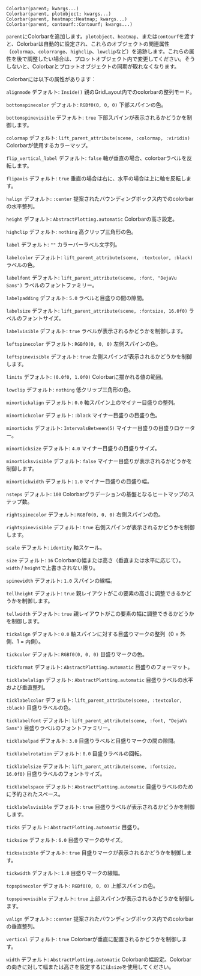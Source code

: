 ```
Colorbar(parent; kwargs...)
Colorbar(parent, plotobject; kwargs...)
Colorbar(parent, heatmap::Heatmap; kwargs...)
Colorbar(parent, contourf::Contourf; kwargs...)
```

`parent`にColorbarを追加します。`plotobject`、`heatmap`、または`contourf`を渡すと、Colorbarは自動的に設定され、これらのオブジェクトの関連属性（`colormap`、`colorrange`、`highclip`、`lowclip`など）を追跡します。これらの属性を後で調整したい場合は、プロットオブジェクト内で変更してください。そうしないと、Colorbarとプロットオブジェクトの同期が取れなくなります。

Colorbarには以下の属性があります：

`alignmode` デフォルト: `Inside()` 親のGridLayout内でのcolorbarの整列モード。

`bottomspinecolor` デフォルト: `RGBf0(0, 0, 0)` 下部スパインの色。

`bottomspinevisible` デフォルト: `true` 下部スパインが表示されるかどうかを制御します。

`colormap` デフォルト: `lift_parent_attribute(scene, :colormap, :viridis)` Colorbarが使用するカラーマップ。

`flip_vertical_label` デフォルト: `false` 軸が垂直の場合、colorbarラベルを反転します。

`flipaxis` デフォルト: `true` 垂直の場合は右に、水平の場合は上に軸を反転します。

`halign` デフォルト: `:center` 提案されたバウンディングボックス内でのcolorbarの水平整列。

`height` デフォルト: `AbstractPlotting.automatic` Colorbarの高さ設定。

`highclip` デフォルト: `nothing` 高クリップ三角形の色。

`label` デフォルト: `""` カラーバーラベル文字列。

`labelcolor` デフォルト: `lift_parent_attribute(scene, :textcolor, :black)` ラベルの色。

`labelfont` デフォルト: `lift_parent_attribute(scene, :font, "DejaVu Sans")` ラベルのフォントファミリー。

`labelpadding` デフォルト: `5.0` ラベルと目盛りの間の隙間。

`labelsize` デフォルト: `lift_parent_attribute(scene, :fontsize, 16.0f0)` ラベルのフォントサイズ。

`labelvisible` デフォルト: `true` ラベルが表示されるかどうかを制御します。

`leftspinecolor` デフォルト: `RGBf0(0, 0, 0)` 左側スパインの色。

`leftspinevisible` デフォルト: `true` 左側スパインが表示されるかどうかを制御します。

`limits` デフォルト: `(0.0f0, 1.0f0)` Colorbarに描かれる値の範囲。

`lowclip` デフォルト: `nothing` 低クリップ三角形の色。

`minortickalign` デフォルト: `0.0` 軸スパイン上のマイナー目盛りの整列。

`minortickcolor` デフォルト: `:black` マイナー目盛りの目盛り色。

`minorticks` デフォルト: `IntervalsBetween(5)` マイナー目盛りの目盛りロケーター。

`minorticksize` デフォルト: `4.0` マイナー目盛りの目盛りサイズ。

`minorticksvisible` デフォルト: `false` マイナー目盛りが表示されるかどうかを制御します。

`minortickwidth` デフォルト: `1.0` マイナー目盛りの目盛り幅。

`nsteps` デフォルト: `100` Colorbarグラデーションの基盤となるヒートマップのステップ数。

`rightspinecolor` デフォルト: `RGBf0(0, 0, 0)` 右側スパインの色。

`rightspinevisible` デフォルト: `true` 右側スパインが表示されるかどうかを制御します。

`scale` デフォルト: `identity` 軸スケール。

`size` デフォルト: `16` Colorbarの幅または高さ（垂直または水平に応じて）。`width` / `height`で上書きされない限り。

`spinewidth` デフォルト: `1.0` スパインの線幅。

`tellheight` デフォルト: `true` 親レイアウトがこの要素の高さに調整できるかどうかを制御します。

`tellwidth` デフォルト: `true` 親レイアウトがこの要素の幅に調整できるかどうかを制御します。

`tickalign` デフォルト: `0.0` 軸スパインに対する目盛りマークの整列（0 = 外側、1 = 内側）。

`tickcolor` デフォルト: `RGBf0(0, 0, 0)` 目盛りマークの色。

`tickformat` デフォルト: `AbstractPlotting.automatic` 目盛りのフォーマット。

`ticklabelalign` デフォルト: `AbstractPlotting.automatic` 目盛りラベルの水平および垂直整列。

`ticklabelcolor` デフォルト: `lift_parent_attribute(scene, :textcolor, :black)` 目盛りラベルの色。

`ticklabelfont` デフォルト: `lift_parent_attribute(scene, :font, "DejaVu Sans")` 目盛りラベルのフォントファミリー。

`ticklabelpad` デフォルト: `3.0` 目盛りラベルと目盛りマークの間の隙間。

`ticklabelrotation` デフォルト: `0.0` 目盛りラベルの回転。

`ticklabelsize` デフォルト: `lift_parent_attribute(scene, :fontsize, 16.0f0)` 目盛りラベルのフォントサイズ。

`ticklabelspace` デフォルト: `AbstractPlotting.automatic` 目盛りラベルのために予約されたスペース。

`ticklabelsvisible` デフォルト: `true` 目盛りラベルが表示されるかどうかを制御します。

`ticks` デフォルト: `AbstractPlotting.automatic` 目盛り。

`ticksize` デフォルト: `6.0` 目盛りマークのサイズ。

`ticksvisible` デフォルト: `true` 目盛りマークが表示されるかどうかを制御します。

`tickwidth` デフォルト: `1.0` 目盛りマークの線幅。

`topspinecolor` デフォルト: `RGBf0(0, 0, 0)` 上部スパインの色。

`topspinevisible` デフォルト: `true` 上部スパインが表示されるかどうかを制御します。

`valign` デフォルト: `:center` 提案されたバウンディングボックス内でのcolorbarの垂直整列。

`vertical` デフォルト: `true` Colorbarが垂直に配置されるかどうかを制御します。

`width` デフォルト: `AbstractPlotting.automatic` Colorbarの幅設定。Colorbarの向きに対して幅または高さを設定するには`size`を使用してください。

